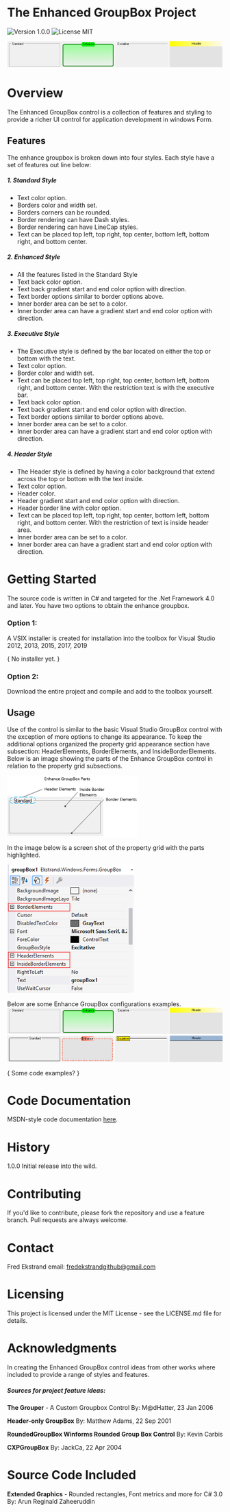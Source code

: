 
# The Enhanced GroupBox Project

![Version 1.0.0](https://img.shields.io/badge/Version-1.0.0-brightgreen.svg) ![License MIT](https://img.shields.io/badge/Licence-MIT-blue.svg)

![image](https://github.com/FredEkstrand/ImageFiles/raw/master/GroupBox/GroupBoxHeader.png)

# Overview
The Enhanced GroupBox control is a collection of features and styling to provide a richer UI control for application development in windows Form.

## Features
The enhance groupbox is broken down into four styles. Each style have a set of features out line below:
##### 1. Standard Style
 *	Text color option.
 *	Borders color and width set.
 *	Borders corners can be rounded.
 *	Border rendering can have Dash styles.
 *	Border rendering can have LineCap styles.
 *	Text can be placed top left, top right, top center, bottom left, bottom right, and bottom center.
##### 2. Enhanced Style
 *	All the features listed in the Standard Style
 *	Text back color option.
 *	Text back gradient start and end color option with direction.
 *	Text border options similar to border options above.
 *	Inner border area can be set to a color.
 *	Inner border area can have a gradient start and end color option with direction.
##### 3. Executive Style
 * The Executive style is defined by the bar located on either the top or bottom with the text.
 *  Text color option.
 *	Border color and width set.
 * Text can be placed top left, top right, top center, bottom left, bottom right, and bottom center. With the restriction text is with the executive bar.
 *	Text back color option.
 *	Text back gradient start and end color option with direction.
 *	Text border options similar to border options above.
 *	Inner border area can be set to a color.
 *	Inner border area can have a gradient start and end color option with direction.
##### 4. Header Style
 * The Header style is defined by having a color background that extend across the top or bottom with the text inside.
 *  Text color option.
 *	Header color.
 *	Header gradient start and end color option with direction.
 *	Header border line with color option.
 * Text can be placed top left, top right, top center, bottom left, bottom right, and bottom center. With the restriction of text is inside header area.
 *	Inner border area can be set to a color.
 *	Inner border area can have a gradient start and end color option with direction.

# Getting Started
The source code is written in C# and targeted for the .Net Framework 4.0 and later.
You have two options to obtain the enhance groupbox.
### Option 1:
A VSIX installer is created for installation into the toolbox for Visual Studio 2012, 2013, 2015, 2017, 2019

{ No installer yet. }

### Option 2:
Download the entire project and compile and add to the toolbox yourself.

## Usage
Use of the control is similar to the basic Visual Studio GroupBox control with the exception of more options to change its appearance. To keep the additional options organized the property grid appearance section have subsection: HeaderElements, BorderElements, and InsideBorderElements. Below is an image showing the parts of the Enhance GroupBox control in relation to the property grid subsections.


![image](https://github.com/FredEkstrand/ImageFiles/raw/master/GroupBox/EnhanceGroupBoxParts.png)

In the image below is a screen shot of the property grid with the parts highlighted.

![image](https://github.com/FredEkstrand/ImageFiles/raw/master/GroupBox/PropertyGridView.png)

Below are some Enhance GroupBox configurations examples.
![image](https://github.com/FredEkstrand/ImageFiles/raw/master/GroupBox/GroupBoxSamples1.png)

{ Some code examples? }

# Code Documentation
MSDN-style code documentation [here](http://fredekstrand.github.io/EnhanceGroupBox).

# History
1.0.0 Initial release into the wild.

# Contributing

If you'd like to contribute, please fork the repository and use a feature
branch. Pull requests are always welcome.

# Contact
Fred Ekstrand
email: fredekstrandgithub@gmail.com

# Licensing
This project is licensed under the MIT License - see the LICENSE.md file for details.

# Acknowledgments
In creating the Enhanced GroupBox control ideas from other works where included to provide a range of styles and features.

##### Sources for project feature ideas:
**The Grouper** - A Custom Groupbox Control By: M@dHatter, 23 Jan 2006

**Header-only GroupBox** By: Matthew Adams, 22 Sep 2001

**RoundedGroupBox Winforms Rounded Group Box Control** By: Kevin Carbis

**CXPGroupBox** By: JackCa, 22 Apr 2004

# Source Code Included
**Extended Graphics** - Rounded rectangles, Font metrics and more for C# 3.0 By: Arun Reginald Zaheeruddin

